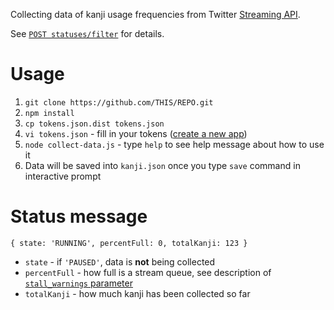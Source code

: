 Collecting data of kanji usage frequencies from Twitter [Streaming API][streaming-api].

See [`POST statuses/filter`][statuses-filter] for details.

[streaming-api]: https://dev.twitter.com/streaming/overview
[statuses-filter]: https://dev.twitter.com/streaming/reference/post/statuses/filter

# Usage

1. `git clone https://github.com/THIS/REPO.git`
2. `npm install`
3. `cp tokens.json.dist tokens.json`
4. `vi tokens.json` - fill in your tokens ([create a new app](https://apps.twitter.com/app/new))
5. `node collect-data.js` - type `help` to see help message about how to use it
6. Data will be saved into `kanji.json` once you type `save` command in interactive prompt

# Status message

    { state: 'RUNNING', percentFull: 0, totalKanji: 123 }

- `state` - if `'PAUSED'`, data is **not** being collected
- `percentFull` - how full is a stream queue, see description of [`stall_warnings` parameter](https://dev.twitter.com/streaming/overview/request-parameters#stallwarnings)
- `totalKanji` - how much kanji has been collected so far
